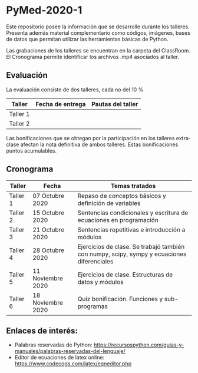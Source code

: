 # PyMed-2020-1

Este repositorio posee la información que se desarrolle durante los talleres. Presenta además material complementario como códigos, imágenes, bases de datos que permitan utilizar las herramientas básicas de Python. 

Las grabaciones de los talleres se encuentran en la carpeta del ClassRoom. El Cronograma permite identificar los archivos .mp4 asociados al taller.

## Evaluación
La evaluación consiste de dos talleres, cada no del 10 %

| Taller | Fecha de entrega | Pautas del taller |
| ------------- | ------------- | ------------- |
| Taller 1  |  |  |
| Taller 2  |  |  |

Las bonificaciones que se obtegan por la participación en los talleres extra-clase afectan la nota definitiva de ambos talleres.
Estas bonificaciones puntos acumulables. 

## Cronograma

| Taller | Fecha | Temas tratados |
| ------------- | ------------- | ------------- |
| Taller 1  | 07 Octubre 2020 | Repaso de conceptos básicos y definición de variables |
| Taller 2  | 15 Octubre 2020 | Sentencias condicionales y escritura de ecuaciones en programación |
| Taller 3  | 21 Octubre 2020 | Sentencias repetitivas e introducción a módulos |
| Taller 4  | 28 Octubre 2020 | Ejercicios de clase. Se trabajó también con numpy, scipy, sympy y ecuaciones diferenciales | 
| Taller 5 | 11 Noviembre 2020 | Ejercicios de clase. Estructuras de datos y módulos | 
| Taller 6 | 18 Noviembre 2020 | Quiz bonificación. Funciones y sub-programas | 

## Enlaces de interés:
- Palabras reservadas de Python: https://recursospython.com/guias-y-manuales/palabras-reservadas-del-lenguaje/
- Editor de ecuaciones de latex online: https://www.codecogs.com/latex/eqneditor.php
